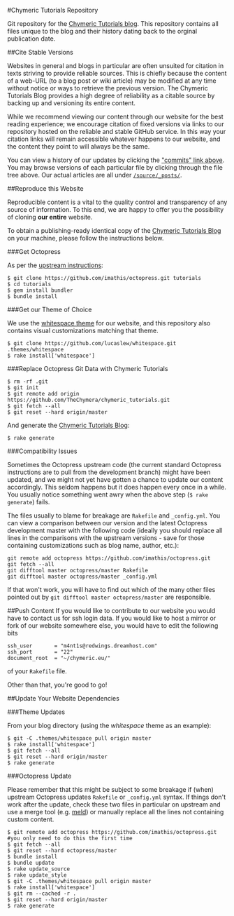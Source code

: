 #Chymeric Tutorials Repository

Git repository for the [Chymeric Tutorials blog](http://chymeric.eu).
This repository contains all files unique to the blog and their history dating back to the orginal publication date.

##Cite Stable Versions

Websites in general and blogs in particular are often unsuited for citation in texts striving to provide reliable sources.
This is chiefly because the content of a web-URL (to a blog post or wiki article) may be modified at any time without notice or ways to retrieve the previous version.
The Chymeric Tutorials Blog provides a high degree of reliability as a citable source by backing up and versioning its entire content.

While we recommend viewing our content through our website for the best reading experience;
we encourage citation of fixed versions via links to our repository hosted on the reliable and stable GitHub service.
In this way your citation links will remain accessible whatever happens to our website, and the content they point to will always be the same.

You can view a history of our updates by clicking the ["commits" link above](https://github.com/TheChymera/chymeric_tutorials/commits/master).
You may browse versions of each particular file by clicking through the file tree above.
Our actual articles are all under [```/source/_posts/```](https://github.com/TheChymera/chymeric_tutorials/tree/master/source/_posts).

##Reproduce this Website

Reproducible content is a vital to the quality control and transparency of any source of information.
To this end, we are happy to offer you the possibility of cloning **our entire** website.

To obtain a publishing-ready identical copy of the [Chymeric Tutorials Blog](http://chymeric.eu) on your machine, please follow the instructions below.

###Get Octopress

As per the [upstream instructions](http://octopress.org/docs/setup/):

    $ git clone https://github.com/imathis/octopress.git tutorials
    $ cd tutorials
    $ gem install bundler
    $ bundle install
    
###Get our Theme of Choice

We use the [whitespace theme](https://github.com/lucaslew/whitespace) for our website, and this repository also contains visual customizations matching that theme.

    $ git clone https://github.com/lucaslew/whitespace.git .themes/whitespace
    $ rake install['whitespace']
    
###Replace Octopress Git Data with Chymeric Tutorials

    $ rm -rf .git
    $ git init
    $ git remote add origin https://github.com/TheChymera/chymeric_tutorials.git
    $ git fetch --all
    $ git reset --hard origin/master
  
And generate the [Chymeric Tutorials Blog](http://chymeric.eu):

    $ rake generate

###Compatibility Issues

Sometimes the Octopress upstream code (the current standard Octopress instructions are to pull from the development branch) might have been updated, and we might not yet have gotten a chance to update our content accordingly.
This seldom happens but it does happen every once in a while.
You usually notice something went awry when the above step (`$ rake generate`) fails.

The files usually to blame for breakage are `Rakefile` and `_config.yml`.
You can view a comparison between our version and the latest Octopress development master with the following code (ideally you should replace all lines in the comparisons with the upstream versions - save for those containing customizations such as blog name, author, etc.):

```
git remote add octopress https://github.com/imathis/octopress.git
git fetch --all
git difftool master octopress/master Rakefile
git difftool master octopress/master _config.yml
```

If that won't work, you will have to find out which of the many other files pointed out by `git difftool master octopress/master` are responsible.

##Push Content
If you would like to contribute to our website you would have to contact us for ssh login data.
If you would like to host a mirror or fork of our website somewhere else, you would have to edit the following bits

    ssh_user       = "m4nt1s@redwings.dreamhost.com"
    ssh_port       = "22"
    document_root  = "~/chymeric.eu/"

of your ```Rakefile``` file.

Other than that, you're good to go!

##Update Your Website Dependencies

###Theme Updates

From your blog directory (using the *whitespace* theme as an example):

    $ git -C .themes/whitespace pull origin master
    $ rake install['whitespace']
    $ git fetch --all
    $ git reset --hard origin/master
    $ rake generate
    
###Octopress Update

Please remember that this might be subject to some breakage if (when) upstream Octopress updates `Rakefile` or `_config.yml` syntax.
If things don't work after the update, check these two files in particular on upstream and use a merge tool (e.g. [meld](http://en.wikipedia.org/wiki/Meld_(software))) or manually replace all the lines not containing custom content.

    $ git remote add octopress https://github.com/imathis/octopress.git #you only need to do this the first time
    $ git fetch --all
    $ git reset --hard octopress/master
    $ bundle install
    $ bundle update
    $ rake update_source
    $ rake update_style
    $ git -C .themes/whitespace pull origin master
    $ rake install['whitespace']
    $ git rm --cached -r .
    $ git reset --hard origin/master
    $ rake generate
    
